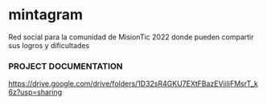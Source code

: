 # mintagram
Red social para la comunidad de MisionTic 2022 donde pueden compartir sus logros y dificultades

### PROJECT DOCUMENTATION
https://drive.google.com/drive/folders/1D32sR4GKU7EXtFBazEViiliFMsrT_k6z?usp=sharing
